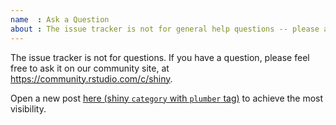```yaml
---
name  : Ask a Question
about : The issue tracker is not for general help questions -- please ask general plumber help questions at https://community.rstudio.com/c/shiny.
---
```


The issue tracker is not for questions. If you have a question, please feel free to ask it on our community site, at https://community.rstudio.com/c/shiny.

Open a new post [here (shiny `category` with `plumber` tag)](https://community.rstudio.com/new-topic?title=&category_id=8&tags=reactlog&body=%0A%0A%0A%20%20--------%0A%20%20%0A%20%20%3Csup%3EReferred%20here%20by%20%60reactlog%60%27s%20README%3C/sup%3E%0A&u=barret) to achieve the most visibility.
